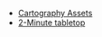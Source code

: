 - [Cartography Assets](https://cartographyassets.com/asset-category/specific-assets/dungeondraft/)
- [2-Minute tabletop](https://2minutetabletop.com/)